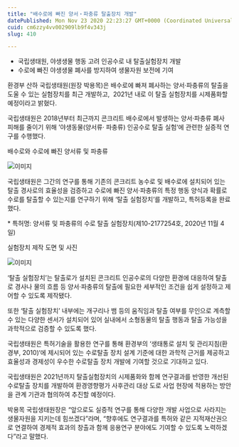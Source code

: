 ```yaml
---
title: "배수로에 빠진 양서‧파충류 탈출장치 개발"
datePublished: Mon Nov 23 2020 22:23:27 GMT+0000 (Coordinated Universal Time)
cuid: cm6zzy4vv002909lb9f4v343j
slug: 410

---
```



- 국립생태원, 야생생물 행동 고려 인공수로 내 탈출실험장치 개발
- 수로에 빠진 야생생물 폐사를 방지하여 생물자원 보전에 기여

환경부 산하 국립생태원(원장 박용목)은 배수로에 빠져 폐사하는 양서‧파충류의 탈출을 도울 수 있는 실험장치를 최근 개발하고,  2021년 내로 이 탈출 실험장치를 시제품화할 예정이라고 밝혔다.

국립생태원은 2018년부터 최근까지 콘크리트 배수로에서 발생하는 양서‧파충류 폐사 피해를 줄이기 위해 ’야생동물(양서류· 파충류) 인공수로 탈출 실험‘에 관련한 실증적 연구를 수행했다.

배수로와 수로에 빠진 양서류 및 파충류

![이미지](https://cdn.hashnode.com/res/hashnode/image/upload/v1739248995542/50f05dc9-f834-421f-81d4-365f7daba518.png)

국립생태원은 그간의 연구를 통해 기존의 콘크리트 농수로 및 배수로에 설치되어 있는 탈출 경사로의 효율성을 검증하고 수로에 빠진 양서·파충류의 특정 행동 양식과 확률로 수로를 탈출할 수 있는지를 연구하기 위해 ‘탈출 실험장치’를 개발하고, 특허등록을 완료했다.

* 특허명: 양서류 및 파충류의 수로 탈출 실험장치(제10-2177254호, 2020년 11월 4일)

실험장치 제작 도면 및 사진

![이미지](https://cdn.hashnode.com/res/hashnode/image/upload/v1739248997831/2785c7ee-061a-4339-81a2-b95edaa5d230.png)

‘탈출 실험장치’는 탈출로가 설치된 콘크리트 인공수로의 다양한 환경에 대응하여 탈출로 경사나 물의 흐름 등 양서‧파충류의 탈출에 필요한 세부적인 조건을 쉽게 설정하고 제어할 수 있도록 제작됐다.

또한 ‘탈출 실험장치’ 내부에는 개구리나 뱀 등의 움직임과 탈출 여부를 무인으로 계측할 수 있는 다양한 센서가 설치되어 있어 실내에서 소형동물의 탈출 행동과 탈출 가능성을 과학적으로 검증할 수 있도록 했다.

국립생태원은 특허기술을 활용한 연구를 통해 환경부의 ‘생태통로 설치 및 관리지침(환경부, 2010)‘에 제시되어 있는 수로탈출 장치 설계 기준에 대한 과학적 근거를 제공하고 효율성과 경제성이 우수한 수로탈출 장치 개발에 기여할 것으로 기대하고 있다.

국립생태원은 2021년까지 탈출실험장치의 시제품화와 함께 연구결과를 반영한 개선된 수로탈출 장치를 개발하여 환경영향평가 사후관리 대상 도로 사업 현장에 적용하는 방안을 관계 기관과 협의하여 추진할 예정이다.

박용목 국립생태원장은 “앞으로도 실증적 연구를 통해 다양한 개발 사업으로 사라지는 생물자원을 지키는데 힘쓰겠다”라며, “향후에도 연구결과를 특허와 같은 지적재산권으로 연결하여 경제적 효과의 창출과 함께 응용연구 분야에도 기여할 수 있도록 노력하겠다”라고 말했다.
